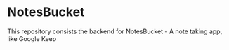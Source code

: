 # NotesBucket
This repository consists the backend for NotesBucket - A note taking app, like Google Keep
